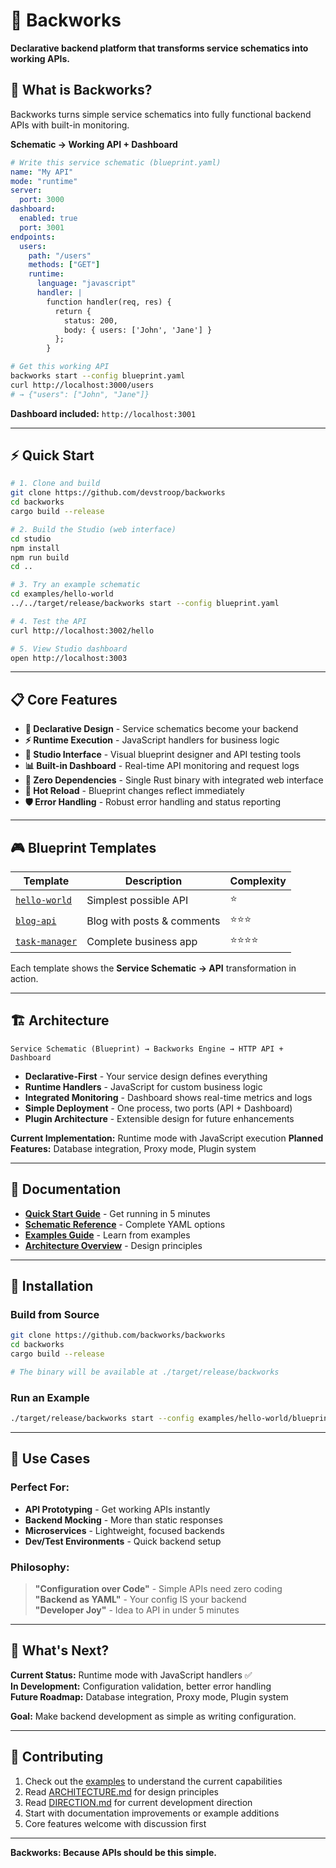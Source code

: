 # 🚀 Backworks

**Declarative backend platform that transforms service schematics into working APIs.**

## 🎯 **What is Backworks?**

Backworks turns simple service schematics into fully functional backend APIs with built-in monitoring.

**Schematic → Working API + Dashboard**

```yaml
# Write this service schematic (blueprint.yaml)
name: "My API"
mode: "runtime"
server:
  port: 3000
dashboard:
  enabled: true
  port: 3001
endpoints:
  users:
    path: "/users"  
    methods: ["GET"]
    runtime:
      language: "javascript"
      handler: |
        function handler(req, res) {
          return {
            status: 200,
            body: { users: ['John', 'Jane'] }
          };
        }
```

```bash
# Get this working API
backworks start --config blueprint.yaml
curl http://localhost:3000/users
# → {"users": ["John", "Jane"]}
```

**Dashboard included:** `http://localhost:3001`

---

## ⚡ **Quick Start**

```bash
# 1. Clone and build
git clone https://github.com/devstroop/backworks
cd backworks
cargo build --release

# 2. Build the Studio (web interface)
cd studio
npm install
npm run build
cd ..

# 3. Try an example schematic
cd examples/hello-world
../../target/release/backworks start --config blueprint.yaml

# 4. Test the API
curl http://localhost:3002/hello

# 5. View Studio dashboard
open http://localhost:3003
```

---

## 📋 **Core Features**

- **🎯 Declarative Design** - Service schematics become your backend
- **⚡ Runtime Execution** - JavaScript handlers for business logic  
- **🎨 Studio Interface** - Visual blueprint designer and API testing tools
- **📊 Built-in Dashboard** - Real-time API monitoring and request logs
- **🚀 Zero Dependencies** - Single Rust binary with integrated web interface
- **🔄 Hot Reload** - Blueprint changes reflect immediately
- **🛡️ Error Handling** - Robust error handling and status reporting

---

## 🎮 **Blueprint Templates**

| Template | Description | Complexity |
|---------|-------------|------------|
| [`hello-world`](./examples/hello-world/) | Simplest possible API | ⭐ |
| [`blog-api`](./examples/blog-api/) | Blog with posts & comments | ⭐⭐⭐ |
| [`task-manager`](./examples/task-manager/) | Complete business app | ⭐⭐⭐⭐ |

Each template shows the **Service Schematic → API** transformation in action.

---

## 🏗️ **Architecture**

```
Service Schematic (Blueprint) → Backworks Engine → HTTP API + Dashboard
```

- **Declarative-First** - Your service design defines everything
- **Runtime Handlers** - JavaScript for custom business logic
- **Integrated Monitoring** - Dashboard shows real-time metrics and logs
- **Simple Deployment** - One process, two ports (API + Dashboard)
- **Plugin Architecture** - Extensible design for future enhancements

**Current Implementation:** Runtime mode with JavaScript execution
**Planned Features:** Database integration, Proxy mode, Plugin system

---

## 📖 **Documentation**

- **[Quick Start Guide](./docs/quick-start.md)** - Get running in 5 minutes
- **[Schematic Reference](./docs/configuration.md)** - Complete YAML options  
- **[Examples Guide](./examples/README.md)** - Learn from examples
- **[Architecture Overview](./ARCHITECTURE.md)** - Design principles

---

## 🔧 **Installation**

### **Build from Source**
```bash
git clone https://github.com/backworks/backworks
cd backworks
cargo build --release

# The binary will be available at ./target/release/backworks
```

### **Run an Example**
```bash
./target/release/backworks start --config examples/hello-world/blueprint.yaml
```

---

## 🎯 **Use Cases**

### **Perfect For:**
- **API Prototyping** - Get working APIs instantly
- **Backend Mocking** - More than static responses  
- **Microservices** - Lightweight, focused backends
- **Dev/Test Environments** - Quick backend setup

### **Philosophy:**
> **"Configuration over Code"** - Simple APIs need zero coding  
> **"Backend as YAML"** - Your config IS your backend  
> **"Developer Joy"** - Idea to API in under 5 minutes

---

## 🚀 **What's Next?**

**Current Status:** Runtime mode with JavaScript handlers ✅  
**In Development:** Configuration validation, better error handling  
**Future Roadmap:** Database integration, Proxy mode, Plugin system

**Goal:** Make backend development as simple as writing configuration.

---

## 🤝 **Contributing**

1. Check out the [examples](./examples/) to understand the current capabilities
2. Read [ARCHITECTURE.md](./ARCHITECTURE.md) for design principles  
3. Read [DIRECTION.md](./DIRECTION.md) for current development direction
4. Start with documentation improvements or example additions
5. Core features welcome with discussion first

---

**Backworks: Because APIs should be this simple.**
